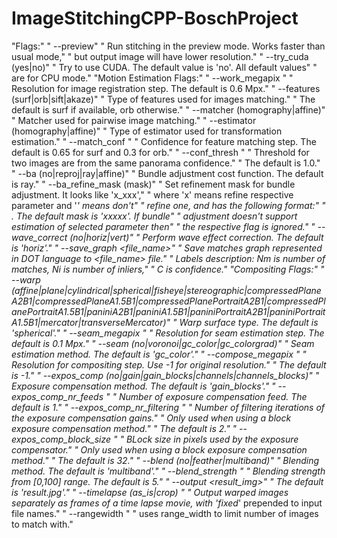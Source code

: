 # ImageStitchingCPP-BoschProject

"Flags:"
        "  --preview"
        "      Run stitching in the preview mode. Works faster than usual mode,"
        "      but output image will have lower resolution."
        "  --try_cuda (yes|no)"
        "      Try to use CUDA. The default value is 'no'. All default values"
        "      are for CPU mode."
        "Motion Estimation Flags:"
        "  --work_megapix <float>"
        "      Resolution for image registration step. The default is 0.6 Mpx."
        "  --features (surf|orb|sift|akaze)"
        "      Type of features used for images matching."
        "      The default is surf if available, orb otherwise."
        "  --matcher (homography|affine)"
        "      Matcher used for pairwise image matching."
        "  --estimator (homography|affine)"
        "      Type of estimator used for transformation estimation."
        "  --match_conf <float>"
        "      Confidence for feature matching step. The default is 0.65 for surf and 0.3 for orb."
        "  --conf_thresh <float>"
        "      Threshold for two images are from the same panorama confidence."
        "      The default is 1.0."
        "  --ba (no|reproj|ray|affine)"
        "      Bundle adjustment cost function. The default is ray."
        "  --ba_refine_mask (mask)"
        "      Set refinement mask for bundle adjustment. It looks like 'x_xxx',"
        "      where 'x' means refine respective parameter and '_' means don't"
        "      refine one, and has the following format:"
        "      <fx><skew><ppx><aspect><ppy>. The default mask is 'xxxxx'. If bundle"
        "      adjustment doesn't support estimation of selected parameter then"
        "      the respective flag is ignored."
        "  --wave_correct (no|horiz|vert)"
        "      Perform wave effect correction. The default is 'horiz'."
        "  --save_graph <file_name>"
        "      Save matches graph represented in DOT language to <file_name> file."
        "      Labels description: Nm is number of matches, Ni is number of inliers,"
        "      C is confidence."
        "Compositing Flags:"
        "  --warp (affine|plane|cylindrical|spherical|fisheye|stereographic|compressedPlaneA2B1|compressedPlaneA1.5B1|compressedPlanePortraitA2B1|compressedPlanePortraitA1.5B1|paniniA2B1|paniniA1.5B1|paniniPortraitA2B1|paniniPortraitA1.5B1|mercator|transverseMercator)"
        "      Warp surface type. The default is 'spherical'."
        "  --seam_megapix <float>"
        "      Resolution for seam estimation step. The default is 0.1 Mpx."
        "  --seam (no|voronoi|gc_color|gc_colorgrad)"
        "      Seam estimation method. The default is 'gc_color'."
        "  --compose_megapix <float>"
        "      Resolution for compositing step. Use -1 for original resolution."
        "      The default is -1."
        "  --expos_comp (no|gain|gain_blocks|channels|channels_blocks)"
        "      Exposure compensation method. The default is 'gain_blocks'."
        "  --expos_comp_nr_feeds <int>"
        "      Number of exposure compensation feed. The default is 1."
        "  --expos_comp_nr_filtering <int>"
        "      Number of filtering iterations of the exposure compensation gains."
        "      Only used when using a block exposure compensation method."
        "      The default is 2."
        "  --expos_comp_block_size <int>"
        "      BLock size in pixels used by the exposure compensator."
        "      Only used when using a block exposure compensation method."
        "      The default is 32."
        "  --blend (no|feather|multiband)"
        "      Blending method. The default is 'multiband'."
        "  --blend_strength <float>"
        "      Blending strength from [0,100] range. The default is 5."
        "  --output <result_img>"
        "      The default is 'result.jpg'."
        "  --timelapse (as_is|crop) "
        "      Output warped images separately as frames of a time lapse movie, with 'fixed_' prepended to input file names."
        "  --rangewidth <int>"
        "      uses range_width to limit number of images to match with."